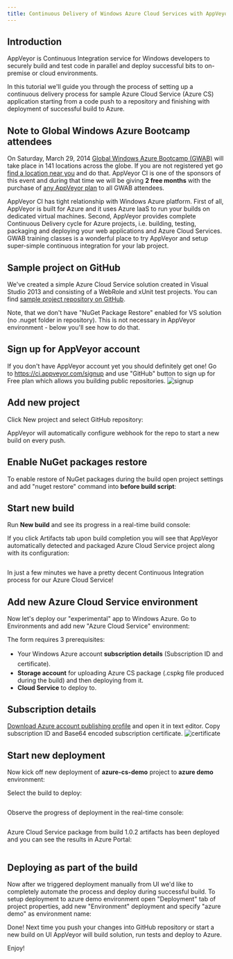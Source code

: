 ```yaml
---
title: Continuous Delivery of Windows Azure Cloud Services with AppVeyor CI
---
```


<h2>Introduction</h2>
AppVeyor is Continuous Integration service for Windows developers to securely build and test code in parallel and deploy successful bits to on-premise or cloud environments.

In this tutorial we'll guide you through the process of setting up a continuous delivery process for sample Azure Cloud Service (Azure CS) application starting from a code push to a repository and finishing with deployment of successful build to Azure.
<h2>Note to Global Windows Azure Bootcamp attendees</h2>
On Saturday, March 29, 2014 <a href="http://global.windowsazurebootcamp.com/">Global Windows Azure Bootcamp (GWAB)</a> will take place in 141 locations across the globe. If you are not registered yet go <a href="http://global.windowsazurebootcamp.com/locations/">find a location near you</a> and do that. AppVeyor CI is one of the sponsors of this event and during that time we will be giving <strong>2 free months</strong> with the purchase of <a href="/pricing">any AppVeyor plan</a> to all GWAB attendees.

AppVeyor CI has tight relationship with Windows Azure platform. First of all, AppVeyor is built for Azure and it uses Azure IaaS to run your builds on dedicated virtual machines. Second, AppVeyor provides complete Continuous Delivery cycle for Azure projects, i.e. building, testing, packaging and deploying your web applications and Azure Cloud Services. GWAB training classes is a wonderful place to try AppVeyor and setup super-simple continuous integration for your lab project.
<h2>Sample project on GitHub</h2>
We've created a simple Azure Cloud Service solution created in Visual Studio 2013 and consisting of a WebRole and xUnit test projects. You can find <a href="https://github.com/FeodorFitsner/azure-cs-demo">sample project repository on GitHub</a>.

<img src="/assets/images/posts/azure-cs-ci/repository2.png" alt="">

Note, that we don't have "NuGet Package Restore" enabled for VS solution (no .nuget folder in repository). This is not necessary in AppVeyor environment - below you'll see how to do that.
<h2>Sign up for AppVeyor account</h2>
If you don't have AppVeyor account yet you should definitely get one! Go to <a href="https://ci.appveyor.com/signup">https://ci.appveyor.com/signup</a> and use "GitHub" button to sign up for Free plan which allows you building public repositories.

<img src="/assets/images/posts/azure-cs-ci/signup2.png" alt="signup">
<h2>Add new project</h2>
Click New project and select GitHub repository:

<img src="/assets/images/posts/azure-cs-ci/new-project2.png" alt="">

AppVeyor will automatically configure webhook for the repo to start a new build on every push.
<h2>Enable NuGet packages restore</h2>
To enable restore of NuGet packages during the build open project settings and add "nuget restore" command into <strong>before build script</strong>:

<img src="/assets/images/posts/azure-cs-ci/project-settings1.png" alt="">
<h2>Start new build</h2>
Run <strong>New build</strong> and see its progress in a real-time build console:

<img src="/assets/images/posts/azure-cs-ci/build-console1.png" alt="">

If you click Artifacts tab upon build completion you will see that AppVeyor automatically detected and packaged Azure Cloud Service project along with its configuration:

<img src="/assets/images/posts/azure-cs-ci/build-artifacts1.png" alt="">

In just a few minutes we have a pretty decent Continuous Integration process for our Azure Cloud Service!
<h2>Add new Azure Cloud Service environment</h2>
Now let's deploy our "experimental" app to Windows Azure. Go to Environments and add new "Azure Cloud Service" environment:

<img src="/assets/images/posts/azure-cs-ci/azure-cs-settings1.png" alt="">

The form requires 3 prerequisites:
<ul>
    <li><span style="font-style:inherit;line-height:1.625;">Your Windows Azure account</span> <strong style="font-style:inherit;line-height:1.625;">subscription details</strong> (Subscription ID and certificate)<span style="font-style:inherit;line-height:1.625;">.</span></li>
    <li><strong>Storage account</strong> for uploading Azure CS package (.cspkg file produced during the build) and then deploying from it.</li>
    <li><strong>Cloud Service</strong> to deploy to.</li>
</ul>
<h2>Subscription details</h2>
<a href="https://manage.windowsazure.com/publishsettings/Index?client=vs&amp;SchemaVersion=1.0">Download Azure account publishing profile</a> and open it in text editor. Copy subscription ID and Base64 encoded subscription certificate.

<img src="/assets/images/posts/azure-cs-ci/certificate.png" alt="certificate">
<h2>Start new deployment</h2>
Now kick off new deployment of <strong>azure-cs-demo</strong> project to <strong>azure demo</strong> environment:

<img src="/assets/images/posts/azure-cs-ci/new-deployment1.png" alt="">

Select the build to deploy:

<img src="/assets/images/posts/azure-cs-ci/new-deployment-select-build1.png" alt="">

Observe the progress of deployment in the real-time console:

<img src="/assets/images/posts/azure-cs-ci/azure-deployment-complete1.png" alt="">

Azure Cloud Service package from build 1.0.2 artifacts has been deployed and you can see the results in Azure Portal:

<img src="/assets/images/posts/azure-cs-ci/azure-portal-deployment1.png" alt="">
<h2>Deploying as part of the build</h2>
Now after we triggered deployment manually from UI we'd like to completely automate the process and deploy during successful build. To setup deployment to azure demo environment open "Deployment" tab of project properties, add new "Environment" deployment and specify "azure demo" as environment name:

<img src="/assets/images/posts/azure-cs-ci/project-deployment1.png" alt="">

Done! Next time you push your changes into GitHub repository or start a new build on UI AppVeyor will build solution, run tests and deploy to Azure.

Enjoy!
